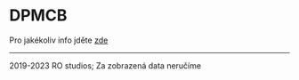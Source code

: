 # DPMCB

Pro jakékoliv info jděte [zde](https://github.com/jaro-jaro/DPMCB/discussions/133)

---

2019-2023 RO studios; Za zobrazená data neručíme
